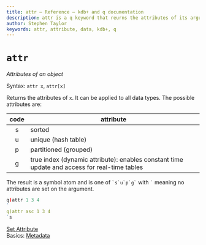 ```yaml
---
title: attr – Reference – kdb+ and q documentation
description: attr is a q keyword that reurns the attributes of its arguments
author: Stephen Taylor
keywords: attr, attribute, data, kdb+, q
---
```

# `attr`




_Attributes of an object_

Syntax: `attr x`, `attr[x]`

Returns the attributes of `x`. It can be applied to all data types. The possible attributes are:

code | attribute
:---:|---------------------
s    | sorted
u    | unique (hash table)
p    | partitioned (grouped)
g    | true index (dynamic attribute): enables constant time update and access for real-time tables


The result is a symbol atom and is one of `` `s`u`p`g` `` with `` ` `` meaning no attributes are set on the argument.

```q
q)attr 1 3 4
`
q)attr asc 1 3 4
`s
```


<i class="far fa-hand-point-right"></i>
[Set Attribute](set-attribute.md)  
Basics: [Metadata](../basics/metadata.md)